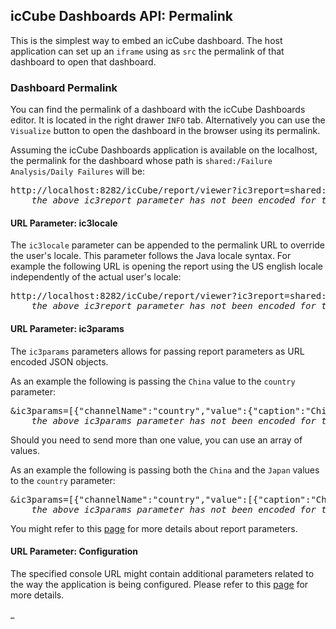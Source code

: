 ## icCube Dashboards API: Permalink

This is the simplest way to embed an icCube dashboard. The host application can set up an `iframe` using as `src`
the permalink of that dashboard to open that dashboard.

### Dashboard Permalink

You can find the permalink of a dashboard with the icCube Dashboards editor. It is located in the right drawer
`INFO` tab. Alternatively you can use the `Visualize` button to open the dashboard in the browser using its permalink.

Assuming the icCube Dashboards application is available on the localhost, the permalink for the dashboard whose path is
`shared:/Failure Analysis/Daily Failures` will be:

<pre>
http://localhost:8282/icCube/report/viewer?ic3report=shared:/Failure Analysis/Daily Failures
    <i>the above ic3report parameter has not been encoded for the sake of clarity</i>
</pre>

#### URL Parameter: ic3locale

The `ic3locale` parameter can be appended to the permalink URL to override the user's locale. This parameter follows the
Java locale syntax. For example the following URL is opening the report using the US english locale independently of the
actual user's locale:

<pre>
http://localhost:8282/icCube/report/viewer?ic3report=shared:/Failure Analysis/Daily Failures&ic3locale=en_US
    <i>the above ic3report parameter has not been encoded for the sake of clarity</i>
</pre>

#### URL Parameter: ic3params

The `ic3params` parameters allows for passing report parameters as URL encoded JSON objects.

As an example the following is passing the `China` value to the `country` parameter:

<pre>
&ic3params=[{"channelName":"country","value":{"caption":"China","name":"China","uniqueName":"[Geography].[Geography].[Country].&[CN]"}]
    <i>the above ic3params parameter has not been encoded for the sake of clarity</i>
</pre>

Should you need to send more than one value, you can use an array of values.

As an example the following is passing both the `China` and the `Japan` values to the `country` parameter:

<pre>
&ic3params=[{"channelName":"country","value":[{"caption":"China","name":"China","uniqueName":"[Geography].[Geography].[Country].&[CN]"},{"caption":"Japan","name":"Japan","uniqueName":"[Geography].[Geography].[Country].&[JP]"}]}]
    <i>the above ic3params parameter has not been encoded for the sake of clarity</i>
</pre>

You might refer to this [page](EmbeddingJavascript.md#open-report) for more details about report parameters.

#### URL Parameter: Configuration

The specified console URL might contain additional parameters related to the way the application is being configured.
Please refer to this [page](EmbeddingConfiguration.md) for more details.

_